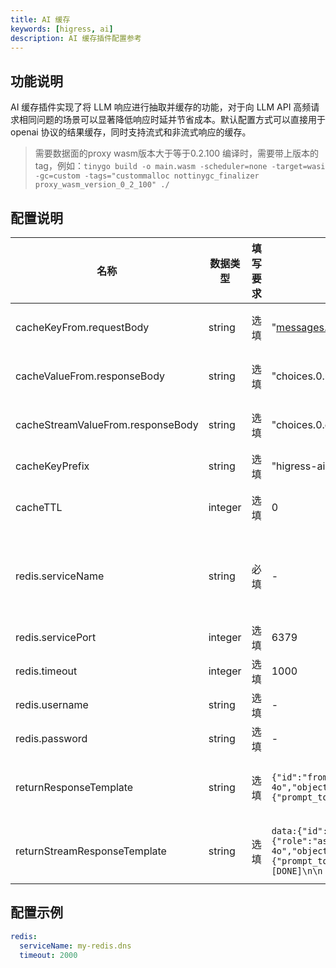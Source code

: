 ```yaml
---
title: AI 缓存
keywords: [higress, ai]
description: AI 缓存插件配置参考
---
```


## 功能说明

AI 缓存插件实现了将 LLM 响应进行抽取并缓存的功能，对于向 LLM API 高频请求相同问题的场景可以显著降低响应时延并节省成本。默认配置方式可以直接用于 openai 协议的结果缓存，同时支持流式和非流式响应的缓存。

> 需要数据面的proxy wasm版本大于等于0.2.100
> 编译时，需要带上版本的tag，例如：`tinygo build -o main.wasm -scheduler=none -target=wasi -gc=custom -tags="custommalloc nottinygc_finalizer proxy_wasm_version_0_2_100" ./`

## 配置说明

| 名称                                | 数据类型    | 填写要求     | 默认值                                                                                                                                                                                                                                                     | 描述                                                                                          |
|-----------------------------------|---------|----------|---------------------------------------------------------------------------------------------------------------------------------------------------------------------------------------------------------------------------------------------------------|---------------------------------------------------------------------------------------------|
| cacheKeyFrom.requestBody          | string  | 	选填 | "messages.@reverse.0.content"                                                                                                                                                                                                                           | 从请求 Body 中基于 [GJSON PATH](https://github.com/tidwall/gjson/blob/master/SYNTAX.md) 语法提取字符串   |
| cacheValueFrom.responseBody       | string  | 	选填 | "choices.0.message.content"                                                                                                                                                                                                                             | 从响应 Body 中基于 [GJSON PATH](https://github.com/tidwall/gjson/blob/master/SYNTAX.md) 语法提取字符串   |
| cacheStreamValueFrom.responseBody | string  | 	选填 | "choices.0.delta.content"                                                                                                                                                                                                                               | 从流式响应 Body 中基于 [GJSON PATH](https://github.com/tidwall/gjson/blob/master/SYNTAX.md) 语法提取字符串 |
| cacheKeyPrefix                    | string  | 	选填 | "higress-ai-cache:"                                                                                                                                                                                                                                     | Redis缓存Key的前缀                                                                               |
| cacheTTL                          | integer | 	选填 | 0                                                                                                                                                                                                                                                       | 缓存的过期时间，单位是秒，默认值为0，即永不过期                                                                    |
| redis.serviceName                 | string  | 必填 | -                                                                                                                                                                                                                                                       | redis 服务名称，带服务类型的完整 FQDN 名称，例如 my-redis.dns、redis.my-ns.svc.cluster.local                   |
| redis.servicePort                 | integer | 选填 | 6379                                                                                                                                                                                                                                                    | redis 服务端口                                                                                  |
| redis.timeout                     | integer | 选填 | 1000                                                                                                                                                                                                                                                    | 请求 redis 的超时时间，单位为毫秒                                                                        |
| redis.username                    | string  | 选填 | -                                                                                                                                                                                                                                                       | 登陆 redis 的用户名                                                                               |
| redis.password                    | string  | 选填 | -                                                                                                                                                                                                                                                       | 登陆 redis 的密码                                                                                |
| returnResponseTemplate            | string  | 选填 | `{"id":"from-cache","choices":[%s],"model":"gpt-4o","object":"chat.completion","usage":{"prompt_tokens":0,"completion_tokens":0,"total_tokens":0}}`                                                                                                     | 返回 HTTP 响应的模版，用 %s 标记需要被 cache value 替换的部分                                                  |
| returnStreamResponseTemplate      | string  | 选填 | `data:{"id":"from-cache","choices":[{"index":0,"delta":{"role":"assistant","content":"%s"},"finish_reason":"stop"}],"model":"gpt-4o","object":"chat.completion","usage":{"prompt_tokens":0,"completion_tokens":0,"total_tokens":0}}\n\ndata:[DONE]\n\n` | 返回流式 HTTP 响应的模版，用 %s 标记需要被 cache value 替换的部分                                                |

## 配置示例

```yaml
redis:
  serviceName: my-redis.dns
  timeout: 2000
```
